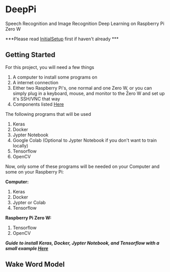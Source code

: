 # DeepPi
Speech Recognition and Image Recognition Deep Learning on Raspberry Pi Zero W

***Please read [InitialSetup](https://github.com/michealcarac/DeepPi/blob/main/InitialSetup.md) first if haven't already ***

## Getting Started
For this project, you will need a few things
1. A computer to install some programs on
2. A internet connection
3. Either two Raspberry Pi's, one normal and one Zero W, or you can simply plug in a keyboard, mouse, and monitor to the Zero W and set up it's SSH/VNC that way
4. Components listed [Here](https://docs.google.com/spreadsheets/d/1M7MrT1gzgztbvuXfkKRB7sXJfgQoq0oRnmKZJjNunso/edit?usp=sharing)

The following programs that will be used
1. Keras
2. Docker
3. Jypter Notebook
4. Google Colab (Optional to Jypter Notebook if you don't want to train locally)
5. Tensorflow 
6. OpenCV

Now, only some of these programs will be needed on your Computer and some on your Raspberry Pi:

**Computer:**
1. Keras
2. Docker
3. Jypter or Colab
4. Tensorflow

**Raspberry Pi Zero W:**
1. Tensorflow
2. OpenCV

***Guide to install Keras, Docker, Jypter Notebook, and Tensorflow with a small example [Here](https://www.digikey.com/en/maker/projects/getting-started-with-machine-learning-using-tensorflow-and-keras/0746640deea84313998f5f95c8206e5b)***

## Wake Word Model

